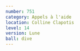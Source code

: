 ```yaml
---
number: 751
category: Appels à l'aide
location: Colline Clapotis
level: 14
version: Lune
ball: dive
---
```


